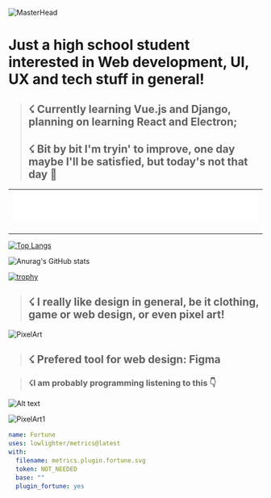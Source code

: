 ![MasterHead](https://i.imgur.com/cmQcrT7.png)

<h1>Just a high school student interested in Web development, UI, UX and tech stuff in general!</h1>

><h2>☇ Currently learning Vue.js and Django, planning on learning React and Electron;</h3>
><h2>☇ Bit by bit I'm tryin' to improve, one day maybe I'll be satisfied, but today's not that day 👻</h3>

<table>
  <tr>
    <td colspan="2" align="center">
      <img src="https://github.com/lowlighter/metrics/blob/examples/metrics.plugin.fortune.svg" alt=""></img>
      <img width="900" height="1" alt="">
    </td>
  </tr>
</table>


[![Top Langs](https://github-readme-stats.vercel.app/api/top-langs/?username=GustavodePaulaGorges&layout=compact&bg_color=36454f&text_color=ffffff&title_color=c8dfea)](https://github.com/GustavodePaulaGorges/github-readme-stats)

![Anurag's GitHub stats](https://github-readme-stats.vercel.app/api?username=GustavodePaulaGorges&show_icons=true&theme=transparent&bg_color=36454f&text_color=ffffff&title_color=c8dfea&custom_title=My+Github+Stats)



[![trophy](https://github-profile-trophy.vercel.app/?username=GustavodePaulaGorges&theme=onedark)](https://github.com/ryo-ma/github-profile-trophy)




><h2>☇ I really like design in general, be it clothing, game or web design, or even pixel art!</h2>
![PixelArt](https://i.pinimg.com/originals/83/cf/15/83cf152095bdeb24713093606facc72b.gif)

><h2>☇ Prefered tool for web design: Figma</h2>

><h3>☇I am probably programming listening to this 👇</h3>
![Alt text](https://spotify-recently-played-readme.vercel.app/api?user=98sxfxj2y7k7vzye4qo05kntf)

![PixelArt1](https://external-preview.redd.it/ihldXp5Am7bnNbj6ORiQ1K_fJ3JjmoE1V6xDHqKz3TE.gif?s=47ac657ab75a301a35b0708f4ee33dec0dcea5d7)

```yaml
name: Fortune
uses: lowlighter/metrics@latest
with:
  filename: metrics.plugin.fortune.svg
  token: NOT_NEEDED
  base: ""
  plugin_fortune: yes
```




